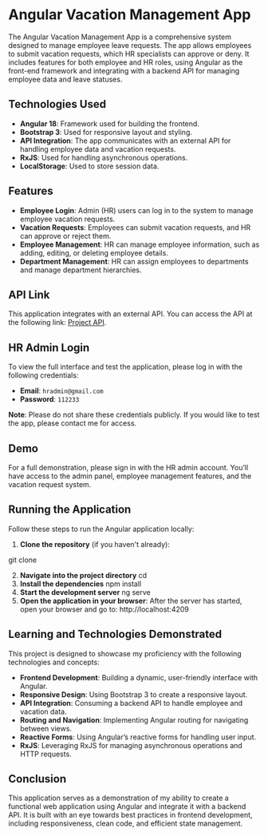 # Angular Vacation Management App

The Angular Vacation Management App is a comprehensive system designed to manage employee leave requests. The app allows employees to submit vacation requests, which HR specialists can approve or deny. It includes features for both employee and HR roles, using Angular as the front-end framework and integrating with a backend API for managing employee data and leave statuses.

## Technologies Used

- **Angular 18**: Framework used for building the frontend.
- **Bootstrap 3**: Used for responsive layout and styling.
- **API Integration**: The app communicates with an external API for handling employee data and vacation requests.
- **RxJS**: Used for handling asynchronous operations.
- **LocalStorage**: Used to store session data.

## Features

- **Employee Login**: Admin (HR) users can log in to the system to manage employee vacation requests.
- **Vacation Requests**: Employees can submit vacation requests, and HR can approve or reject them.
- **Employee Management**: HR can manage employee information, such as adding, editing, or deleting employee details.
- **Department Management**: HR can assign employees to departments and manage department hierarchies.

## API Link

This application integrates with an external API. You can access the API at the following link: [Project API](https://projectapi.gerasim.in/index.html).

## HR Admin Login

To view the full interface and test the application, please log in with the following credentials:

- **Email**: `hradmin@gmail.com`
- **Password**: `112233`

**Note**: Please do not share these credentials publicly. If you would like to test the app, please contact me for access.

## Demo

For a full demonstration, please sign in with the HR admin account. You’ll have access to the admin panel, employee management features, and the vacation request system.

## Running the Application

Follow these steps to run the Angular application locally:

1. **Clone the repository** (if you haven't already):
 
 git clone <repository-url>
 
2. **Navigate into the project directory**
   cd <project-directory>
3. **Install the dependencies**
   npm install
4. **Start the development server**
   ng serve
5. **Open the application in your browser**: After the server has started, open your browser and go to:
   http://localhost:4209
## Learning and Technologies Demonstrated

This project is designed to showcase my proficiency with the following technologies and concepts:

- **Frontend Development**: Building a dynamic, user-friendly interface with Angular.
- **Responsive Design**: Using Bootstrap 3 to create a responsive layout.
- **API Integration**: Consuming a backend API to handle employee and vacation data.
- **Routing and Navigation**: Implementing Angular routing for navigating between views.
- **Reactive Forms**: Using Angular’s reactive forms for handling user input.
- **RxJS**: Leveraging RxJS for managing asynchronous operations and HTTP requests.

## Conclusion

This application serves as a demonstration of my ability to create a functional web application using Angular and integrate it with a backend API. It is built with an eye towards best practices in frontend development, including responsiveness, clean code, and efficient state management.
